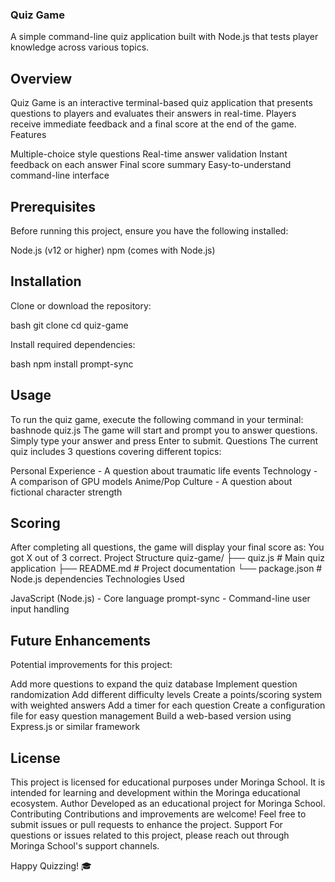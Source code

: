 ### Quiz Game
A simple command-line quiz application built with Node.js that tests player knowledge across various topics.
## Overview
Quiz Game is an interactive terminal-based quiz application that presents questions to players and evaluates their answers in real-time. Players receive immediate feedback and a final score at the end of the game.
Features

Multiple-choice style questions
Real-time answer validation
Instant feedback on each answer
Final score summary
Easy-to-understand command-line interface

## Prerequisites
Before running this project, ensure you have the following installed:

Node.js (v12 or higher)
npm (comes with Node.js)

## Installation

Clone or download the repository:

bash   git clone <repository-url>
   cd quiz-game

Install required dependencies:

bash   npm install prompt-sync
## Usage
To run the quiz game, execute the following command in your terminal:
bashnode quiz.js
The game will start and prompt you to answer questions. Simply type your answer and press Enter to submit.
Questions
The current quiz includes 3 questions covering different topics:

Personal Experience - A question about traumatic life events
Technology - A comparison of GPU models
Anime/Pop Culture - A question about fictional character strength

## Scoring
After completing all questions, the game will display your final score as:
You got X out of 3 correct.
Project Structure
quiz-game/
├── quiz.js          # Main quiz application
├── README.md        # Project documentation
└── package.json     # Node.js dependencies
Technologies Used

JavaScript (Node.js) - Core language
prompt-sync - Command-line user input handling

## Future Enhancements
Potential improvements for this project:

Add more questions to expand the quiz database
Implement question randomization
Add different difficulty levels
Create a points/scoring system with weighted answers
Add a timer for each question
Create a configuration file for easy question management
Build a web-based version using Express.js or similar framework

## License
This project is licensed for educational purposes under Moringa School. It is intended for learning and development within the Moringa educational ecosystem.
Author
Developed as an educational project for Moringa School.
Contributing
Contributions and improvements are welcome! Feel free to submit issues or pull requests to enhance the project.
Support
For questions or issues related to this project, please reach out through Moringa School's support channels.

Happy Quizzing! 🎓
